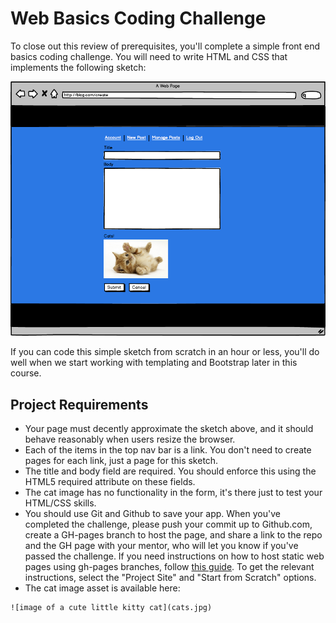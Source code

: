 [//]: <> (author: Benjamin White)
[//]: <> (type: challenge)
[//]: <> (time: 120)

# Web Basics Coding Challenge

To close out this review of prerequisites, you'll complete a simple front end basics coding challenge. You will need to write HTML and CSS that implements the following sketch:

![challenge sketch](web-basics-challenge.png)

If you can code this simple sketch from scratch in an hour or less, you'll do well when we start working with templating and Bootstrap later in this course.

## Project Requirements

*   Your page must decently approximate the sketch above, and it should behave reasonably when users resize the browser.
*   Each of the items in the top nav bar is a link. You don't need to create pages for each link, just a page for this sketch.
*   The title and body field are required. You should enforce this using the HTML5 required attribute on these fields.
*   The cat image has no functionality in the form, it's there just to test your HTML/CSS skills. 
*	You should use Git and Github to save your app. When you've completed the challenge, please push your commit up to Github.com, create a GH-pages branch to host the page, and share a link to the repo and the GH page with your mentor, who will let you know if you've passed the challenge. If you need instructions on how to host static web pages using gh-pages branches, follow [this guide](https://pages.github.com/). To get the relevant instructions, select the "Project Site" and "Start from Scratch" options.
*    The cat image asset is available here: 
    
    ![image of a cute little kitty cat](cats.jpg)

